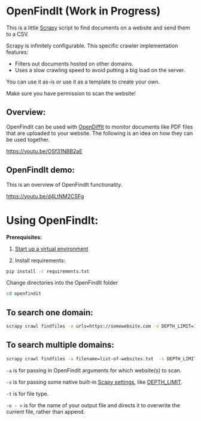 # OpenFindIt (Work in Progress)

This is a little [Scrapy](https://github.com/scrapy/scrapy) script to find documents on a website and send them to a CSV.

Scrapy is infinitely configurable. This specific crawler implementation features:

- Filters out documents hosted on other domains.
- Uses a slow crawling speed to avoid putting a big load on the server.

You can use it as-is or use it as a template to create your own.

Make sure you have permission to scan the website!

## Overview:

OpenFindIt can be used with [OpenDiffIt](https://github.com/OpenAssessItToolkit/opendiffit) to monitor documents like PDF files that are uploaded to your website. The following is an idea on how they can be used together.

https://youtu.be/OSf31NBB2aE

## OpenFindIt demo:

This is an overview of OpenFindIt functionality.

https://youtu.be/d4LtNM2CSFg

# Using OpenFindIt:

__Prerequisites:__

1. [Start up a virtual environment](https://packaging.python.org/guides/installing-using-pip-and-virtual-environments/)

2. Install requirements:

```bash
pip install -r requirements.txt
```

Change directories into the OpenFindIt folder

```bash
cd openfindit
```


## To search one domain:

```bash
scrapy crawl findfiles -a urls=https://somewebsite.com -s DEPTH_LIMIT=1 -o wiki-single-sites2.csv
```

## To search multiple domains:

```bash
scrapy crawl findfiles -a filename=list-of-websites.txt  -s DEPTH_LIMIT=1 -t csv -o - > 'docs/assets/alice_today.csv'
```


`-a` is for passing in OpenFindIt arguments for which website(s) to scan.

`-s` is for passing some native built-in [Scapy settings](https://docs.scrapy.org/en/latest/topics/settings.html), like [DEPTH_LIMIT](https://docs.scrapy.org/en/latest/topics/settings.html#depth-limit).

`-t` is for file type.

`-o - >` is for the name of your output file and directs it to overwrite the current file, rather than append.
